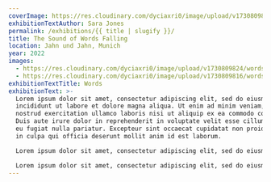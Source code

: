 ```yaml
---
coverImage: https://res.cloudinary.com/dyciaxri0/image/upload/v1730809841/words-falling/img3-cover_qvm4n6.jpg
exhibitionTextAuthor: Sara Jones
permalink: /exhibitions/{{ title | slugify }}/
title: The Sound of Words Falling
location: Jahn und Jahn, Munich
year: 2022
images:
  - https://res.cloudinary.com/dyciaxri0/image/upload/v1730809824/words-falling/img8_quah6g.jpg
  - https://res.cloudinary.com/dyciaxri0/image/upload/v1730809816/words-falling/img7_lm7hap.jpg
exhibitionTextTitle: Words
exhibitionText: >-
  Lorem ipsum dolor sit amet, consectetur adipiscing elit, sed do eiusmod tempor
  incididunt ut labore et dolore magna aliqua. Ut enim ad minim veniam, quis
  nostrud exercitation ullamco laboris nisi ut aliquip ex ea commodo consequat.
  Duis aute irure dolor in reprehenderit in voluptate velit esse cillum dolore
  eu fugiat nulla pariatur. Excepteur sint occaecat cupidatat non proident, sunt
  in culpa qui officia deserunt mollit anim id est laborum.

  Lorem ipsum dolor sit amet, consectetur adipiscing elit, sed do eiusmod tempor incididunt ut labore et dolore magna aliqua. Ut enim ad minim veniam, quis nostrud exercitation ullamco laboris nisi ut aliquip ex ea commodo consequat. Duis aute irure dolor in reprehenderit in voluptate velit esse cillum dolore eu fugiat nulla pariatur. Excepteur sint occaecat cupidatat non proident, sunt in culpa qui officia deserunt mollit anim id est laborum.

  Lorem ipsum dolor sit amet, consectetur adipiscing elit, sed do eiusmod tempor incididunt ut labore et dolore magna aliqua. Ut enim ad minim veniam, quis nostrud exercitation ullamco laboris nisi ut aliquip ex ea commodo consequat. Duis aute irure dolor in reprehenderit in voluptate velit esse cillum dolore eu fugiat nulla pariatur. Excepteur sint occaecat cupidatat non proident, sunt in culpa qui officia deserunt mollit anim id est laborum.
---
```

